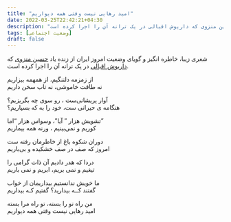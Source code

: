 ```yaml
---
title: "امید رهایی نیست وقتی همه دیواریم"
date: 2022-03-25T22:42:21+04:30
description: "شعری زیبا، خاطره انگیز و گویای وضعیت امروز ایران از زنده یاد حسین منزوی که داریوش اقبالی در یک ترانه آن را اجرا کرده است"
tags: [وضعیت اجتماعی]
draft: false
---
```

شعری زیبا، خاطره انگیز و گویای وضعیت امروز ایران از زنده یاد [حسین منزوی](https://fa.wikipedia.org/wiki/%D8%AD%D8%B3%DB%8C%D9%86_%D9%85%D9%86%D8%B2%D9%88%DB%8C) که [داریوش اقبالی](https://fa.wikipedia.org/wiki/%D8%AF%D8%A7%D8%B1%DB%8C%D9%88%D8%B4_%D8%A7%D9%82%D8%A8%D8%A7%D9%84%DB%8C) در یک ترانه آن را اجرا کرده است.

از زمزمه دلتنگیم، از همهمه بیزاریم  
نه طاقت خاموشی، نه تاب سخن داریم

آوار پریشانی‌ست ، رو سوی چه بگریزیم؟  
هنگامه ی حیرانی‌ ست، خود را به که بسپاریم؟

تشویش هزار ” آیا”، وسواس هزار “اما”  
کوریم و نمی‌بینیم ، ورنه همه بیماریم

دوران شکوه باغ از خاطرمان رفته‌ ست  
امروز که صف در صف خشکیده و بی‌باریم

دردا که هدر دادیم آن ذات گرامی را  
تیغیم و نمی‌ بریم، ابریم و نمی‌ باریم

ما خویش ندانستیم بیداریمان از خواب  
گفتند کــه بیدارید؟ گفتیم کـه بیداریم

من راه تو را بسته، تو راه مرا بسته  
امید رهایی نیست وقتی همه دیواریم
